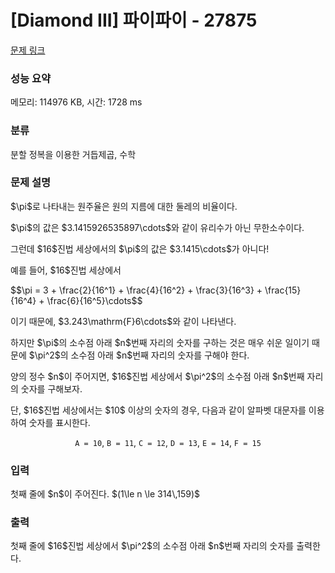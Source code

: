 # [Diamond III] 파이파이 - 27875 

[문제 링크](https://www.acmicpc.net/problem/27875) 

### 성능 요약

메모리: 114976 KB, 시간: 1728 ms

### 분류

분할 정복을 이용한 거듭제곱, 수학

### 문제 설명

<p>$\pi$로 나타내는 원주율은 원의 지름에 대한 둘레의 비율이다.</p>

<p>$\pi$의 값은 $3.1415926535897\cdots$와 같이 유리수가 아닌 무한소수이다.</p>

<p>그런데 $16$진법 세상에서의 $\pi$의 값은 $3.1415\cdots$가 아니다!</p>

<p>예를 들어, $16$진법 세상에서</p>

<p>$$\pi = 3 + \frac{2}{16^1} + \frac{4}{16^2} + \frac{3}{16^3} + \frac{15}{16^4} + \frac{6}{16^5}\cdots$$</p>

<p>이기 때문에, $3.243\mathrm{F}6\cdots$와 같이 나타낸다.</p>

<p>하지만 $\pi$의 소수점 아래 $n$번째 자리의 숫자를 구하는 것은 매우 쉬운 일이기 때문에 $\pi^2$의 소수점 아래 $n$번째 자리의 숫자를 구해야 한다.</p>

<p>양의 정수 $n$이 주어지면, $16$진법 세상에서 $\pi^2$의 소수점 아래 $n$번째 자리의 숫자를 구해보자.</p>

<p>단, $16$진법 세상에서는 $10$ 이상의 숫자의 경우, 다음과 같이 알파벳 대문자를 이용하여 숫자를 표시한다.</p>

<p style="text-align: center;"><code>A = 10</code>, <code>B = 11</code>, <code>C = 12</code>, <code>D = 13</code>, <code>E = 14</code>, <code>F = 15</code></p>

### 입력 

 <p>첫째 줄에 $n$이 주어진다. $(1\le n \le 314\,159)$</p>

### 출력 

 <p>첫째 줄에 $16$진법 세상에서 $\pi^2$의 소수점 아래 $n$번째 자리의 숫자를 출력한다.</p>

